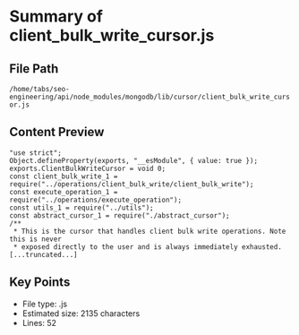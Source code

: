 # Summary of client_bulk_write_cursor.js
  
## File Path
`/home/tabs/seo-engineering/api/node_modules/mongodb/lib/cursor/client_bulk_write_cursor.js`

## Content Preview
```
"use strict";
Object.defineProperty(exports, "__esModule", { value: true });
exports.ClientBulkWriteCursor = void 0;
const client_bulk_write_1 = require("../operations/client_bulk_write/client_bulk_write");
const execute_operation_1 = require("../operations/execute_operation");
const utils_1 = require("../utils");
const abstract_cursor_1 = require("./abstract_cursor");
/**
 * This is the cursor that handles client bulk write operations. Note this is never
 * exposed directly to the user and is always immediately exhausted.
[...truncated...]
```

## Key Points
- File type: .js
- Estimated size: 2135 characters
- Lines: 52
